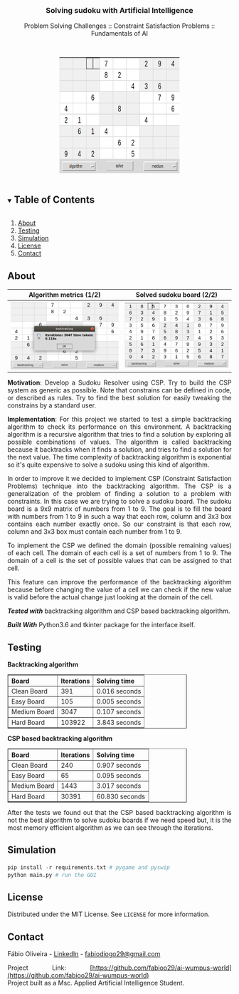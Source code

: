 <!-- PROJECT LOGO -->
<br />
<p align="center">

  <h3 align="center">Solving sudoku with Artificial Intelligence</h3>

  <p align="center">
    Problem Solving Challenges :: Constraint Satisfaction Problems :: Fundamentals of AI 
    <br />
  </p>
  </br>
  <p align="center">
    <img src="images/start.png" alt="original wumpus world map" width="270" height="260" />
  </p>
</p>

<!-- TABLE OF CONTENTS -->
<details open="open">
  <summary><h2 style="display: inline-block">Table of Contents</h2></summary>
  <ol>
    <li><a href="#about">About</a></li>
    <li><a href="#testing">Testing</a></li>
    <li><a href="#simulation">Simulation</a></li>
    <li><a href="#license">License</a></li>
    <li><a href="#contact">Contact</a></li>
  </ol>
</details>

<!-- ABOUT THE PROJECT -->

## About

|            Algorithm metrics (1/2)            |              Solved sudoku board (2/2)               |
| :-------------------------------------------: | :--------------------------------------------------: |
| ![Product Name Screen Shot](images/solve.png) | ![Product Name Screen Shot](images/solved_stage.png) |

<div style="text-align: justify">
  
**Motivation**: Develop a Sudoku Resolver using CSP. Try to build the CSP system as generic as possible. Note that constrains can be defined in code, or described as rules. Try to find the best solution for easily tweaking the constrains by a standard user.

**Implementation**: For this project we started to test a simple backtracking algorithm to check its performance on this environment. A backtracking algorithm is a recursive algorithm that tries to find a solution by exploring all possible combinations of values. The algorithm is called backtracking because it backtracks when it finds a solution, and tries to find a solution for the next value.
The time complexity of backtracking algorithm is exponential so it's quite expensive to solve a sudoku using this kind of algorithm.

In order to improve it we decided to implement CSP (Constraint Satisfaction Problems) technique into the backtracking algorithm. The CSP is a generalization of the problem of finding a solution to a problem with constraints. In this case we are trying to solve a sudoku board. The sudoku board is a 9x9 matrix of numbers from 1 to 9. The goal is to fill the board with numbers from 1 to 9 in such a way that each row, column and 3x3 box contains each number exactly once. So our constraint is that each row, column and 3x3 box must contain each number from 1 to 9.

To implement the CSP we defined the domain (possible remaining values) of each cell. The domain of each cell is a set of numbers from 1 to 9. The domain of a cell is the set of possible values that can be assigned to that cell.

This feature can improve the performance of the backtracking algorithm because before changing the value of a cell we can check if the new value is valid before the actual change just looking at the domain of the cell.

**_Tested with_** backtracking algorithm and CSP based backtracking algorithm.

**_Built With_** Python3.6 and tkinter package for the interface itself.

<!-- TESTING -->

## Testing

**Backtracking algorithm**

<!-- create a center table of metrics fro each algorithm-->
<table align="center" border="1" cellpadding="5" cellspacing="0" style="width:80%">
  <tr>
    <th>Board</th>
    <th>Iterations</th>
    <th>Solving time</th>
  </tr>
  <tr>
    <td>Clean Board</td>
    <td>391</td>
    <td>0.016 seconds</td>
  </tr>
  <tr>
    <td>Easy Board</td>
    <td>105</td>
    <td>0.005 seconds</td>
  </tr>
  <tr>
    <td>Medium Board</td>
    <td>3047</td>
    <td>0.107 seconds</td>
  </tr>
  <tr>
    <td>Hard Board</td>
    <td>103922</td>
    <td>3.843 seconds</td>
  </tr>
</table>

**CSP based backtracking algorithm**

<!-- create a center table of metrics fro each algorithm-->
<table align="center" border="1" cellpadding="5" cellspacing="0" style="width:80%">
  <tr>
    <th>Board</th>
    <th>Iterations</th>
    <th>Solving time</th>
  </tr>
  <tr>
    <td>Clean Board</td>
    <td>240</td>
    <td>0.907 seconds</td>
  </tr>
  <tr>
    <td>Easy Board</td>
    <td>65</td>
    <td>0.095 seconds</td>
  </tr>
  <tr>
    <td>Medium Board</td>
    <td>1443</td>
    <td>3.017 seconds</td>
  </tr>
  <tr>
    <td>Hard Board</td>
    <td>30391</td>
    <td>60.830 seconds</td>
  </tr>
</table>

After the tests we found out that the CSP based backtracking algorithm is not the best algorithm to solve sudoku boards if we need speed but, it is the most memory efficient algorithm as we can see through the iterations.

<!-- SIMULATION -->

## Simulation

```python
pip install -r requirements.txt # pygame and pyswip
python main.py # run the GUI
```

## License

Distributed under the MIT License. See `LICENSE` for more information.

<!-- CONTACT -->

## Contact

Fábio Oliveira - [LinkedIn](https://www.linkedin.com/in/fabioo29/) - fabiodiogo29@gmail.com

Project Link: [https://github.com/fabioo29/ai-wumpus-world](https://github.com/fabioo29/ai-wumpus-world)  
Project built as a Msc. Applied Artificial Intelligence Student.
